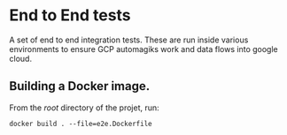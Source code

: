 # End to End tests

A set of end to end integration tests.  These are run inside various environments to ensure
GCP automagiks work and data flows into google cloud.


## Building a Docker image.

From the *root* directory of the projet, run:

```
docker build . --file=e2e.Dockerfile
```
